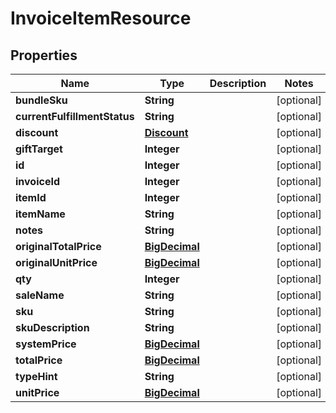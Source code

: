 
# InvoiceItemResource

## Properties
Name | Type | Description | Notes
------------ | ------------- | ------------- | -------------
**bundleSku** | **String** |  |  [optional]
**currentFulfillmentStatus** | **String** |  |  [optional]
**discount** | [**Discount**](Discount.md) |  |  [optional]
**giftTarget** | **Integer** |  |  [optional]
**id** | **Integer** |  |  [optional]
**invoiceId** | **Integer** |  |  [optional]
**itemId** | **Integer** |  |  [optional]
**itemName** | **String** |  |  [optional]
**notes** | **String** |  |  [optional]
**originalTotalPrice** | [**BigDecimal**](BigDecimal.md) |  |  [optional]
**originalUnitPrice** | [**BigDecimal**](BigDecimal.md) |  |  [optional]
**qty** | **Integer** |  |  [optional]
**saleName** | **String** |  |  [optional]
**sku** | **String** |  |  [optional]
**skuDescription** | **String** |  |  [optional]
**systemPrice** | [**BigDecimal**](BigDecimal.md) |  |  [optional]
**totalPrice** | [**BigDecimal**](BigDecimal.md) |  |  [optional]
**typeHint** | **String** |  |  [optional]
**unitPrice** | [**BigDecimal**](BigDecimal.md) |  |  [optional]



